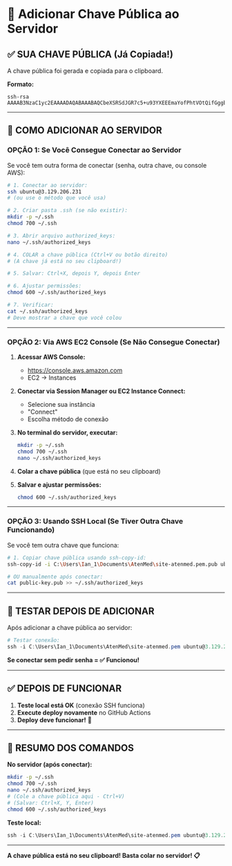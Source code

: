 # 🔑 Adicionar Chave Pública ao Servidor

## ✅ SUA CHAVE PÚBLICA (Já Copiada!)

A chave pública foi gerada e copiada para o clipboard.

**Formato:**
```
ssh-rsa AAAAB3NzaC1yc2EAAAADAQABAAABAQCbeXSRSdJGR7c5+u93YXEEEmaYofPhtVOtQifGggbu7IvU1kxN4pMWNefZCTnvAqMhJn2RARGtzHrQUrkilFvMhZV1YVy83H0M4tRAlnXPkyL17tRHlaVH5+GCOPM+3t6fmzwCAQW3x1os4608QaMp0/+13xLhLgY9IHIv9FnDCjmT9xMY9SOoE8dExa76JouTHRDnXHpLicmWZ+cmHkkirCks3buOTVezRC2xttpLtOXZmbDod1huDUw5aXfYMlqG9MyQYCaFOWNX52yW2qMBRUipIBRlTFUBI8XjiIgojTVnEXNC2We2z4c1nkxKj1tAE8LQhZ9ZQ6Xqyf1dJhkh
```

---

## 🚀 COMO ADICIONAR AO SERVIDOR

### **OPÇÃO 1: Se Você Consegue Conectar ao Servidor**

Se você tem outra forma de conectar (senha, outra chave, ou console AWS):

```bash
# 1. Conectar ao servidor:
ssh ubuntu@3.129.206.231
# (ou use o método que você usa)

# 2. Criar pasta .ssh (se não existir):
mkdir -p ~/.ssh
chmod 700 ~/.ssh

# 3. Abrir arquivo authorized_keys:
nano ~/.ssh/authorized_keys

# 4. COLAR a chave pública (Ctrl+V ou botão direito)
# (A chave já está no seu clipboard!)

# 5. Salvar: Ctrl+X, depois Y, depois Enter

# 6. Ajustar permissões:
chmod 600 ~/.ssh/authorized_keys

# 7. Verificar:
cat ~/.ssh/authorized_keys
# Deve mostrar a chave que você colou
```

---

### **OPÇÃO 2: Via AWS EC2 Console (Se Não Consegue Conectar)**

1. **Acessar AWS Console:**
   - https://console.aws.amazon.com
   - EC2 → Instances

2. **Conectar via Session Manager ou EC2 Instance Connect:**
   - Selecione sua instância
   - "Connect"
   - Escolha método de conexão

3. **No terminal do servidor, executar:**
   ```bash
   mkdir -p ~/.ssh
   chmod 700 ~/.ssh
   nano ~/.ssh/authorized_keys
   ```

4. **Colar a chave pública** (que está no seu clipboard)

5. **Salvar e ajustar permissões:**
   ```bash
   chmod 600 ~/.ssh/authorized_keys
   ```

---

### **OPÇÃO 3: Usando SSH Local (Se Tiver Outra Chave Funcionando)**

Se você tem outra chave que funciona:

```bash
# 1. Copiar chave pública usando ssh-copy-id:
ssh-copy-id -i C:\Users\Ian_1\Documents\AtenMed\site-atenmed.pem.pub ubuntu@3.129.206.231

# OU manualmente após conectar:
cat public-key.pub >> ~/.ssh/authorized_keys
```

---

## 🧪 TESTAR DEPOIS DE ADICIONAR

Após adicionar a chave pública ao servidor:

```powershell
# Testar conexão:
ssh -i C:\Users\Ian_1\Documents\AtenMed\site-atenmed.pem ubuntu@3.129.206.231
```

**Se conectar sem pedir senha = ✅ Funcionou!**

---

## ✅ DEPOIS DE FUNCIONAR

1. **Teste local está OK** (conexão SSH funciona)
2. **Execute deploy novamente** no GitHub Actions
3. **Deploy deve funcionar!** 🚀

---

## 📝 RESUMO DOS COMANDOS

**No servidor (após conectar):**
```bash
mkdir -p ~/.ssh
chmod 700 ~/.ssh
nano ~/.ssh/authorized_keys
# (Cole a chave pública aqui - Ctrl+V)
# (Salvar: Ctrl+X, Y, Enter)
chmod 600 ~/.ssh/authorized_keys
```

**Teste local:**
```powershell
ssh -i C:\Users\Ian_1\Documents\AtenMed\site-atenmed.pem ubuntu@3.129.206.231
```

---

**A chave pública está no seu clipboard! Basta colar no servidor! 📋**

